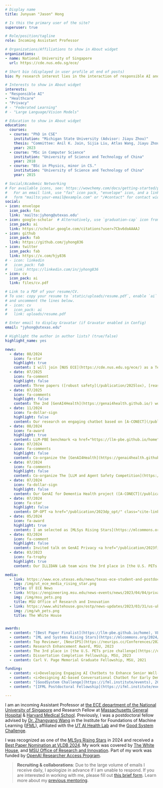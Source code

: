 ```yaml
---
# Display name
title: Junyuan "Jason" Hong

# Is this the primary user of the site?
superuser: true

# Role/position/tagline
role: Incoming Assistant Professor

# Organizations/Affiliations to show in About widget
organizations:
- name: National University of Singapore
  url: https://cde.nus.edu.sg/ece/

# Short bio (displayed in user profile at end of posts)
bio: My research interest lies in the interaction of responsible AI and healthcare.

# Interests to show in About widget
interests:
- "Responsible AI"
- "Healthcare"
- "Privacy"
# - "Federated Learning"
# - "Large Language/Vision Models"

# Education to show in About widget
education:
  courses:
  - course: "PhD in CSE"
    institution: "Michigan State University (Advisor: Jiayu Zhou)"
    thesis: "Committee: Anil K. Jain, Sijia Liu, Atlas Wang, Jiayu Zhou"
    year: 2023
  - course: "MSc in Computer Science"
    institution: "University of Science and Technology of China"
    year: 2018
  - course: "BSc in Physics, minor in CS."
    institution: "University of Science and Technology of China"
    year: 2015

# Social/Academic Networking
# For available icons, see: https://wowchemy.com/docs/getting-started/page-builder/#icons
#   For an email link, use "fas" icon pack, "envelope" icon, and a link in the
#   form "mailto:your-email@example.com" or "/#contact" for contact widget.
social:
- icon: envelope
  icon_pack: fas
  link: 'mailto:jyhong@utexas.edu'
- icon: google-scholar  # Alternatively, use `graduation-cap` icon from fas icon_pack
  icon_pack: ai
  link: https://scholar.google.com/citations?user=7Cbv6doAAAAJ
- icon: github
  icon_pack: fab
  link: https://github.com/jyhong836
- icon: twitter
  icon_pack: fab
  link: https://x.com/hjy836
# - icon: linkedin
#   icon_pack: fab
#   link: https://linkedin.com/in/jyhong836
- icon: cv
  icon_pack: ai
  link: files/cv.pdf

# Link to a PDF of your resume/CV.
# To use: copy your resume to `static/uploads/resume.pdf`, enable `ai` icons in `params.toml`, 
# and uncomment the lines below.
# - icon: cv
#   icon_pack: ai
#   link: uploads/resume.pdf

# Enter email to display Gravatar (if Gravatar enabled in Config)
email: "jyhong@utexas.edu"

# Highlight the author in author lists? (true/false)
highlight_name: yes

news:
  - date: 08/2024
    icon: fa-star
    highlight: true
    content: I will join [NUS ECE](https://cde.nus.edu.sg/ece/) as a Tenure-Track Assistant Professor from July, 2026, after spending one year at [Massachusetts General Hospital](https://www.massgeneral.org/) & [Harvard Medical School](https://hms.harvard.edu/).
  - date: 07/2025
    icon: fa-comment
    highlight: false
    content: Three papers ([robust safety](/publication/2025lox), [reasoning](publication/2025seal/) and [alignment](publication/2025moreisless/)) are accepted to COLM 2025.
  - date: 07/2025
    icon: fa-comments
    highlight: false
    content: The 2nd [GenAI4Health](https://genai4health.github.io/) workshop will happen at NeurIPS 2025. The 2nd [FedKDD](https://fedkdd.github.io/fedkdd2025/) workshop will happen at KDD 2025.
  - date: 11/2024
    icon: fa-dollar-sign
    highlight: false
    content: Our research on engaging chatbot based on [A-CONECT](/publication/2024_a_conect) is supported by the [NAIRR Pilot Program](https://nairrpilot.org/opportunities/allocations)!
  - date: 08/2024
    icon: fa-award
    highlight: true
    content: LLM-PBE benchmark <a href="https://llm-pbe.github.io/home" class="cite-link">[VLDB24]</a> is selected as the **best paper finalist**, which is covered by [UT ECE News](https://www.ece.utexas.edu/news/junyuan-hong-named-best-paper-award-finalist-vldb2024) and is used for our [NeurIPS 2024 LLM Privacy Challenge](https://llm-pc.github.io/)!
  - date: 07/2024
    icon: fa-comments
    highlight: false
    content: Co-organize the [GenAI4Health](https://genai4health.github.io/) workshop at NeurIPS 2024.
  - date: 07/2024
    icon: fa-comments
    highlight: false
    content: Co-organize The [LLM and Agent Safety Competition](https://www.llmagentsafetycomp24.com/) at NeurIPS 2024!
  - date: 07/2024
    icon: fa-dollar-sign
    highlight: false
    content: Our GenAI for Dementia Health project ([A-CONECT](/publication/2024_a_conect)) is supported by the OpenAI's [Researcher Access Program](https://openai.com/form/researcher-access-program/)!
  - date: 07/2024
    icon: fa-star
    highlight: false
    content: DP-OPT <a href="/publication/2023dp_opt/" class="cite-link">[ICLR24]</a> (private prompt tuning) is selected as **Spotlight**.
  - date: 05/2024
    icon: fa-award
    highlight: true
    content: I am selected as [MLSys Rising Stars](https://mlcommons.org/2024/06/2024-mlc-rising-stars/) for my work in health and trustworthy ML, covered by [UT ECE News](https://www.ece.utexas.edu/news/texas-ece-student-and-postdoc-named-mlcommons-rising-stars).
  - date: 03/2024
    icon: fa-comment
    highlight: false
    content: Invited talk on GenAI Privacy <a href="/publication/2023finetune_privacy" class="cite-link">[SaTML24]</a> at [UT Good System Symposium](https://gssymposium2024.splashthat.com/).
  - date: 03/2023
    icon: fa-trophy
    highlight: true
    content: Our ILLIDAN Lab team wins the 3rd place in [the U.S. PETs prize challenge](https://drivendata.co/blog/federated-learning-pets-prize-winners-phases-2-3), covered by [The White House](https://www.whitehouse.gov/ostp/news-updates/2023/03/31/us-uk-annouce-winners-innovation-pets-democratic-values/), and [MSU Office of Research and Innovation](https://research.msu.edu/news/privacy-enhancing-research-earns-international-attention).

media:
  - link: https://www.ece.utexas.edu/news/texas-ece-student-and-postdoc-named-mlcommons-rising-stars
    img: /img/ut_ece_media_rising_star.png
    title: UT ECE News
  - link: https://engineering.msu.edu/news-events/news/2023/04/04/privacy-enhancing-research-earns-international-attention
    img: /img/msu_pets.png
    title: MSU Office of Research and Innovation
  - link: https://www.whitehouse.gov/ostp/news-updates/2023/03/31/us-uk-annouce-winners-innovation-pets-democratic-values/
    img: /img/wh_pets.png
    title: The White House


awards:
  - content: "[Best Paper Finalist](https://llm-pbe.github.io/home), VLDB 2024"
  - content: "[ML and Systems Rising Stars](https://mlcommons.org/2024/06/2024-mlc-rising-stars/), ML Commons, 2024"
  - content: Top Reviewer, [NeurIPS](https://neurips.cc/Conferences/2023/ProgramCommittee#top-reivewers), 2023
  - content: Research Enhancement Award, MSU, 2023
  - content: The 3rd place in [the U.S. PETs prize challenge](https://drivendata.co/blog/federated-learning-pets-prize-winners-phases-2-3), 2023
  - content: Dissertation Completion Fellowship, MSU, 2023
  - content: Carl V. Page Memorial Graduate Fellowship, MSU, 2021

funding:
  - content: <i>Developing Engaging AI Chatbots to Enhance Senior Well-being</i>, [NAIRR Pilot Program](https://nairrpilot.org/opportunities/allocations) (NAIRR240321), 2024-2025.
  - content: <i>Designing AI-based Conversational Chatbot for Early Dementia Intervention ([A-CONECT](https://a-conect.github.io/))</i>, [OpenAI Researcher Access Program](https://openai.com/form/researcher-access-program/), 2024-2025.
  - content: "[GoodSystem Challenge](https://ifml.institute/events), 2024-2025."
  - content: "[IFML Postdoctoral Fellowship](https://ifml.institute/events) for my research in trustworthy LLMs, 2023-2024."

---
```


I am an incoming Assistant Professor at [the ECE department of the National University of Singapore](https://cde.nus.edu.sg/ece/) and Research Fellow at [Massachusetts General Hospital](https://www.massgeneral.org/) & [Harvard Medical School](https://hms.harvard.edu/).
Previously, I was a postdoctoral fellow advised by [Dr. Zhangyang Wang](https://vita-group.github.io/) in the Institute for Foundations of Machine Learning ([IFML](https://www.ifml.institute/)), affiliated with the [UT AI Health Lab](https://aihealth.ischool.utexas.edu/) and the [Good System Challenge](https://bridgingbarriers.utexas.edu/good-systems).

I was recognized as one of the [MLSys Rising Stars](https://mlcommons.org/2024/06/2024-mlc-rising-stars/) in 2024 and received a [Best Paper Nomination at VLDB 2024](https://llm-pbe.github.io/vldb2024_nomination_Qinbin.pdf). My work was covered by [The White House](https://www.whitehouse.gov/ostp/news-updates/2023/03/31/us-uk-annouce-winners-innovation-pets-democratic-values/), and [MSU Office of Research and Innovation](https://research.msu.edu/news/privacy-enhancing-research-earns-international-attention). Part of my work was funded by [OpenAI Researcher Access Program](https://openai.com/form/researcher-access-program/).

<!-- I obtained my Ph.D. in Computer Science and Engineering from Michigan State University, where I was advised by [Dr. Jiayu Zhou](https://jiayuzhou.github.io/). I hold a B.S. in Physics and an M.S. in Computer Science from the University of Science and Technology of China. -->

<!-- **I am on the job market!**  -->
<!-- Check my {{< staticref "files/cv.pdf" "newtab" >}}curricula vitae{{< /staticref >}} and feel free to [drop me an email](mailto:jyhong@utexas.edu) if you are interested in collaboration. -->

> **Recruiting & collaborations**: Due to the large volume of emails I receive daily, I apologize in advance if I am unable to respond. If you are interested in working with me, please fill out [this brief form](https://forms.gle/4LufZpRmkTfyj5uq9). Learn more about my [previous mentoring](https://jyhong.gitlab.io/#teaching).

<!-- <i class="fa-solid fa-comment" style="color: #fd810d;"></i> -->
<!-- <i class="fa-solid fa-comment" style="color: #b5b5b5;"></i> -->
<!-- <font size=4> -->
<!-- * <span class="badge badge-grey">Oct, 2024</span> 🎤 Invited talk (Harmonizing, Understanding, and Deploying Responsible AI) at CS@UMD, CS@Rutgers, DS@UVa. -->
<!-- * <span class="badge badge-grey">11/2024</span> <i class="fa fa-dollar-sign" style="color: #b5b5b5;"></i> Our research on engaging chatbot based on [A-CONECT](/publication/2024_a_conect) is supported by the [NAIRR Pilot Program](https://nairrpilot.org/opportunities/allocations)!
* <span class="badge badge-grey">08/2024</span> <i class="fa fa-award"></i> LLM-PBE benchmark <a href="https://llm-pbe.github.io/home" class="cite-link">[VLDB24]</a> is selected as the **best paper finalist**, which is covered by [UT ECE News](https://www.ece.utexas.edu/news/junyuan-hong-named-best-paper-award-finalist-vldb2024) and is used for our [NeurIPS 2024 LLM Privacy Challenge](https://llm-pc.github.io/)!
* <span class="badge badge-grey">07/2024</span> <i class="fa fa-comments" style="color: #b5b5b5;"></i> Co-organize the [GenAI4Health](https://genai4health.github.io/) workshop at NeurIPS 2024.
* <span class="badge badge-grey">07/2024</span> <i class="fa fa-comments" style="color: #b5b5b5;"></i> Co-organize The [LLM and Agent Safety Competition](https://www.llmagentsafetycomp24.com/) at NeurIPS 2024!
* <span class="badge badge-grey">07/2024</span> <i class="fa fa-dollar-sign" style="color: #b5b5b5;"></i> Our GenAI for Dementia Health project ([A-CONECT](/publication/2024_a_conect)) is supported by the OpenAI's [Researcher Access Program](https://openai.com/form/researcher-access-program/)!
* <span class="badge badge-grey">07/2024</span> <i class="fa fa-star" style="color: #b5b5b5;"></i> DP-OPT <a href="/publication/2023dp_opt/" class="cite-link">[ICLR24]</a> (private prompt tuning) is selected as **Spotlight**.
* <span class="badge badge-grey">05/2024</span> <i class="fa fa-award"></i> I am selected as [MLSys Rising Stars](https://mlcommons.org/2024/06/2024-mlc-rising-stars/) for my work in health and trustworthy ML, covered by [UT ECE News](https://www.ece.utexas.edu/news/texas-ece-student-and-postdoc-named-mlcommons-rising-stars).
* <span class="badge badge-grey">03/2024</span> <i class="fa fa-comment" style="color: #b5b5b5;"></i> Invited talk on GenAI Privacy <a href="/publication/2023finetune_privacy" class="cite-link">[SaTML24]</a> at [UT Good System Symposium](https://gssymposium2024.splashthat.com/).
* <span class="badge badge-grey">03/2023</span> <i class="fa fa-trophy"></i> Our ILLIDAN Lab team wins the 3rd place in [the U.S. PETs prize challenge](https://drivendata.co/blog/federated-learning-pets-prize-winners-phases-2-3), covered by <i class="fa fa-star" style="color: #b5b5b5;"></i>[The White House](https://www.whitehouse.gov/ostp/news-updates/2023/03/31/us-uk-annouce-winners-innovation-pets-democratic-values/), and <i class="fa fa-star" style="color: #b5b5b5;"></i>[MSU Office of Research and Innovation](https://research.msu.edu/news/privacy-enhancing-research-earns-international-attention). -->


<!-- <details>
<summary>More</summary>

* <span class="badge badge-grey">Sep, 2024</span> 🎤 Invited talk ([GenAI for Dementia Health](/publication/2024_a_conect)) at the TCCN Rising Star Symposium Series.
* <span class="badge badge-grey">June, 2024</span> 📊 New benchmark on [LLM privacy](/publication/2024llm_pbe) is accepted to VLDB!
* <span class="badge badge-grey">June, 2024</span> New paper on [safeguarding LLM agent](/publication/2024guardagent) is online!
* <span class="badge badge-grey">May, 2024</span> 🎉 Two benchmark papers are accepted at ICML 2024: [how to obtain trustworthy compressed LLMs](https://decoding-comp-trust.github.io/) (models at [huggingface](https://huggingface.co/compressed-llm)) and [how to optimize LLMs with less memory](/publication/2024_zo_llm/).
* * <span class="badge badge-grey">April, 2024</span> 🎤 Invited talk ([GenAI for Dementia Health](/publication/2024_a_conect)) at iSchool@UTAustin.
* <span class="badge badge-grey">March, 2024</span> We are exciting to organize the International Joint Workshop on Federated Learning for Data Mining and Graph Analytics ([FedKDD 2024](https://fedkdd.github.io/)).
* <span class="badge badge-grey">March, 2024</span> Our benchmark work, [Decoding Compressed Trust](https://decoding-comp-trust.github.io/), has been accepted to [SET LLM @ICLR](https://set-llm.github.io/). A curated set of compressed models are available at [huggingface](https://huggingface.co/compressed-llm).
* <span class="badge badge-grey">Feb, 2024</span> New benchmark preprint on [zeroth-order optimization for LLMs](/publication/2024_zo_llm/).
* <span class="badge badge-grey">Jan, 2024</span> 🎉 Three papers are accepted: The [first local privacy-preserving prompt tuning](/publication/2023dp_opt/) as **Spotlight** at ICLR, [robust watermarking from one image](/publication/2023one_image_watermark/) as poster at ICLR, [the generalization of unsupervised pretraining](/publication/2024unsupervised_pretrain/) at AISTATS!
* <span class="badge badge-grey">Dec, 2023</span> 🍾 Our paper on [amplifying privacy risks via fine-tuning](/publication/2023finetune_privacy) (Shake-To-Leak) is accepted to SaTML.
* <span class="badge badge-grey">Nov, 2023</span> 🏅 Grateful to be selected as [Top Reviewer](https://nips.cc/Conferences/2023/ProgramCommittee#top-reivewers) at NeurIPS 2023.
* <span class="badge badge-grey">Dec, 2023</span> Our new preprint on [private prompt engineering for close-source LLMs](/publication/2023dp_opt/) is online.
* <span class="badge badge-grey">Dec, 2023</span> :airplane: 🎷 I will be at New Orleans for presenting our recent work on [understanding gradient privacy](/publication/2023neurips_i2f/) (NeurIPS'23 ) and [tracking IP leakage in FL](/publication/2023_fl_ip_track/) (NeurIPS-RegML). 
* <span class="badge badge-grey">Nov, 2023</span> 🤖 We are releasing a set of compressed LLMs at [compressed-llm](https://huggingface.co/compressed-llm) for public benchmarks.
* <span class="badge badge-grey">Nov, 2023</span> Our work on [tracking IP leakage in FL](/publication/2023_fl_ip_track/) is accepted to NeurIPS'23 Workshop on Regulated ML (NeurIPS-RegML).
* <span class="badge badge-grey">Sep, 2023</span> Our work on understanding gradient privacy via [inversion influence functions](/publication/2023neurips_i2f/) is accepted to NeurIPS'23.
* <span class="badge badge-grey">Sep, 2023</span> Our new work on [watermarking models using one image](/publication/2023one_image_watermark/) is online.
* <span class="badge badge-grey">August, 2023</span> 👥 We are organizing a KDD workshop on federated learning for distributed data mining ([FL4Data-Mining](https://fl4data-mining.github.io/)) on August 7th at Long Beach🌴.
* <span class="badge badge-grey">July, 2023</span> I am going to travel for ICML 2023 at Hawaii 🌺. Come and talk to me about [data-free backdoor](/publication/datafree_backdoor2023icml/)!
* <span class="badge badge-grey">July, 2023</span> 🏅 Honored to receive Research Enhancement Award for organizing FL4DataMining workshop! Thank you to MSU Graduate School!
* <span class="badge badge-grey">July, 2023</span> 🎓 I successfully defended my thesis. Many thanks to my collaborators, advisor and committees.
* <span class="badge badge-grey">May, 2023</span> My new website is online with released [junyuan-academic-theme](https://github.com/jyhong836/junyuan-academic-theme) including many cool new features.
* <span class="badge badge-grey">April, 2023</span> One paper on [data-free backdoor](/publication/datafree_backdoor2023icml/) got accepted to ICML'23.
* <span class="badge badge-grey">March, 2023</span> 🏆 Our ILLIDAN Lab team just won the 3rd place in [the U.S. PETs prize challenge](https://drivendata.co/blog/federated-learning-pets-prize-winners-phases-2-3). Media cover by [The White House](https://www.whitehouse.gov/ostp/news-updates/2023/03/31/us-uk-annouce-winners-innovation-pets-democratic-values/), [MSU EGR news](https://www.egr.msu.edu/news/2023/04/04/privacy-enhancing-research-earns-international-attention) and [MSU Office of Research and Innovation](https://research.msu.edu/news/privacy-enhancing-research-earns-international-attention).
* <span class="badge badge-grey">Jan, 2022</span> Two papers got accepted to ICLR'23: OoD detection by FL (splotlight!), memory-efficient CTA.
* <span class="badge badge-grey">Sep, 2022</span> Our work on federated robustness sharing has been accepted to AAAI'23 (oral).
* <span class="badge badge-grey">Nov, 2022</span> Two papers got accepted to NeurIPS'22: outsourcing training, backdoor defense.
* <span class="badge badge-grey">May, 2022</span> Our work on connection-resilient FL got accepted to ICML'22.
</details> -->
<!-- </font> -->

